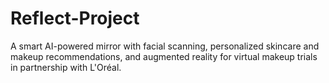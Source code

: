 # Reflect-Project
A smart AI-powered mirror with facial scanning, personalized skincare and makeup recommendations, and augmented reality for virtual makeup trials in partnership with L'Oréal.

